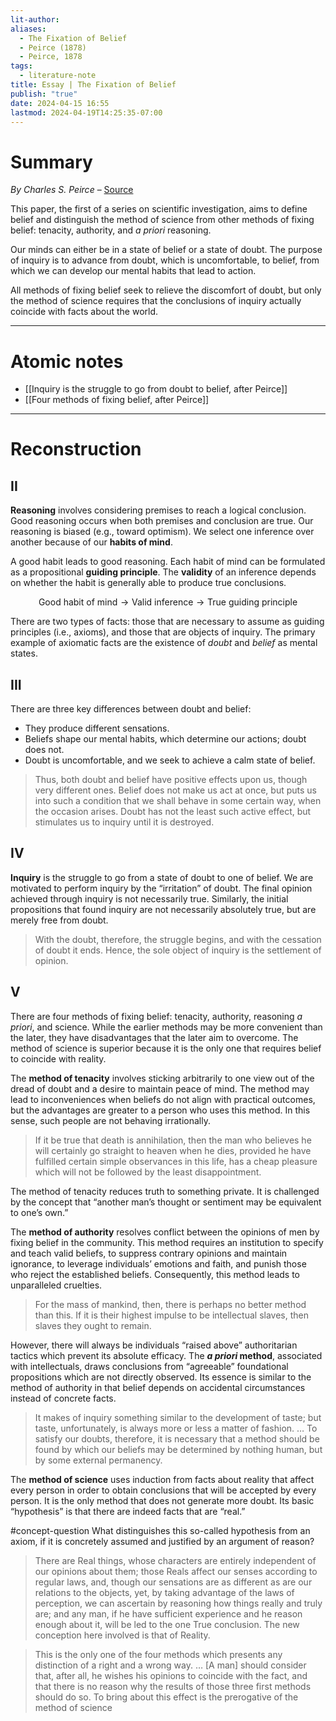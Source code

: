 ```yaml
---
lit-author: 
aliases:
  - The Fixation of Belief
  - Peirce (1878)
  - Peirce, 1878
tags:
  - literature-note
title: Essay | The Fixation of Belief
publish: "true"
date: 2024-04-15 16:55
lastmod: 2024-04-19T14:25:35-07:00
---
```

# Summary

*By Charles S. Peirce* – [Source](http://www.sophia-project.org/uploads/1/3/9/5/13955288/peirce_belief.pdf)

This paper, the first of a series on scientific investigation, aims to define belief and distinguish the method of science from other methods of fixing belief: tenacity, authority, and *a priori* reasoning.

Our minds can either be in a state of belief or a state of doubt. The purpose of inquiry is to advance from doubt, which is uncomfortable, to belief, from which we can develop our mental habits that lead to action.

All methods of fixing belief seek to relieve the discomfort of doubt, but only the method of science requires that the conclusions of inquiry actually coincide with facts about the world. 

---
# Atomic notes

- [[Inquiry is the struggle to go from doubt to belief, after Peirce]]
- [[Four methods of fixing belief, after Peirce]]

---
# Reconstruction

## II

**Reasoning** involves considering premises to reach a logical conclusion. Good reasoning occurs when both premises and conclusion are true. Our reasoning is biased (e.g., toward optimism). We select one inference over another because of our **habits of mind**. 

A good habit leads to good reasoning. Each habit of mind can be formulated as a propositional **guiding principle**. The **validity** of an inference depends on whether the habit is generally able to produce true conclusions.

$$
\text{Good habit of mind} \to \text{Valid inference} \to \text{True guiding principle}
$$

There are two types of facts: those that are necessary to assume as guiding principles (i.e., axioms), and those that are objects of inquiry. The primary example of axiomatic facts are the existence of *doubt* and *belief* as mental states.

## III

There are three key differences between doubt and belief:
- They produce different sensations.
- Beliefs shape our mental habits, which determine our actions; doubt does not.
- Doubt is uncomfortable, and we seek to achieve a calm state of belief.

> Thus, both doubt and belief have positive effects upon us, though very different ones. Belief does not make us act at once, but puts us into such a condition that we shall behave in some certain way, when the occasion arises. Doubt has not the least such active effect, but stimulates us to inquiry until it is destroyed.


## IV

**Inquiry** is the struggle to go from a state of doubt to one of belief. We are motivated to perform inquiry by the “irritation” of doubt. The final opinion achieved through inquiry is not necessarily true. Similarly, the initial propositions that found inquiry are not necessarily absolutely true, but are merely free from doubt.

>With the doubt, therefore, the struggle begins, and with the cessation of doubt it ends. Hence, the sole object of inquiry is the settlement of opinion.

## V

There are four methods of fixing belief: tenacity, authority, reasoning *a priori*, and science. While the earlier methods may be more convenient than the later, they have disadvantages that the later aim to overcome. The method of science is superior because it is the only one that requires belief to coincide with reality.

The **method of tenacity** involves sticking arbitrarily to one view out of the dread of doubt and a desire to maintain peace of mind. The method may lead to inconveniences when beliefs do not align with practical outcomes, but the advantages are greater to a person who uses this method. In this sense, such people are not behaving irrationally. 

>If it be true that death is annihilation, then the man who believes he will certainly go straight to heaven when he dies, provided he have fulfilled certain simple observances in this life, has a cheap pleasure which will not be followed by the least disappointment.

The method of tenacity reduces truth to something private. It is challenged by the concept that “another man’s thought or sentiment may be equivalent to one’s own.”

The **method of authority** resolves conflict between the opinions of men by fixing belief in the community. This method requires an institution to specify and teach valid beliefs, to suppress contrary opinions and maintain ignorance, to leverage individuals’ emotions and faith, and punish those who reject the established beliefs. Consequently, this method leads to unparalleled cruelties.

>For the mass of mankind, then, there is perhaps no better method than this. If it is their highest impulse to be intellectual slaves, then slaves they ought to remain.

However, there will always be individuals “raised above” authoritarian tactics which prevent its absolute efficacy. The ***a priori* method**, associated with intellectuals, draws conclusions from “agreeable” foundational propositions which are not directly observed. Its essence is similar to the method of authority in that belief depends on accidental circumstances instead of concrete facts.

>It makes of inquiry something similar to the development of taste; but taste, unfortunately, is always more or less a matter of fashion. … To satisfy our doubts, therefore, it is necessary that a method should be found by which our beliefs may be determined by nothing human, but by some external permanency.

The **method of science** uses induction from facts about reality that affect every person in order to obtain conclusions that will be accepted by every person. It is the only method that does not generate more doubt. Its basic “hypothesis” is that there are indeed facts that are “real.”

#concept-question What distinguishes this so-called hypothesis from an axiom, if it is concretely assumed and justified by an argument of reason?

>There are Real things, whose characters are entirely independent of our opinions about them; those Reals affect our senses according to regular laws, and, though our sensations are as different as are our relations to the objects, yet, by taking advantage of the laws of perception, we can ascertain by reasoning how things really and truly are; and any man, if he have sufficient experience and he reason enough about it, will be led to the one True conclusion. The new conception here involved is that of Reality.

>This is the only one of the four methods which presents any distinction of a right and a wrong way. … \[A man] should consider that, after all, he wishes his opinions to coincide with the fact, and that there is no reason why the results of those three first methods should do so. To bring about this effect is the prerogative of the method of science